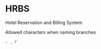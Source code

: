 # HRBS
 Hotel Reservation and Billing System


 Allowed characters when naming branches
    
    , _ /
